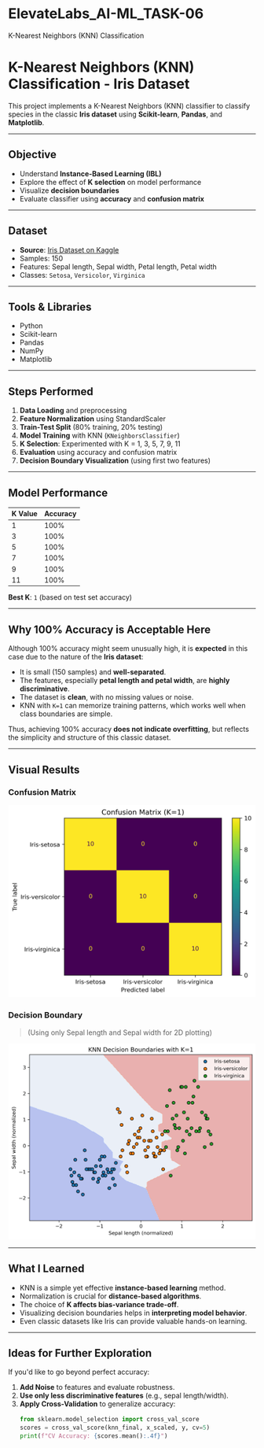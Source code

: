 # ElevateLabs_AI-ML_TASK-06
K-Nearest Neighbors (KNN) Classification 
#  K-Nearest Neighbors (KNN) Classification - Iris Dataset 

This project implements a K-Nearest Neighbors (KNN) classifier to classify species in the classic **Iris dataset** using **Scikit-learn**, **Pandas**, and **Matplotlib**.

---

## Objective

- Understand **Instance-Based Learning (IBL)**
- Explore the effect of **K selection** on model performance
- Visualize **decision boundaries**
- Evaluate classifier using **accuracy** and **confusion matrix**

---

## Dataset

- **Source**: [Iris Dataset on Kaggle](https://www.kaggle.com/datasets/uciml/iris)
- Samples: 150
- Features: Sepal length, Sepal width, Petal length, Petal width
- Classes: `Setosa`, `Versicolor`, `Virginica`

---

## Tools & Libraries

- Python
- Scikit-learn
- Pandas
- NumPy
- Matplotlib

---

## Steps Performed

1. **Data Loading** and preprocessing
2. **Feature Normalization** using StandardScaler
3. **Train-Test Split** (80% training, 20% testing)
4. **Model Training** with KNN (`KNeighborsClassifier`)
5. **K Selection**: Experimented with K = 1, 3, 5, 7, 9, 11
6. **Evaluation** using accuracy and confusion matrix
7. **Decision Boundary Visualization** (using first two features)

---

## Model Performance

| K Value | Accuracy |
|---------|----------|
| 1       | 100%     |
| 3       | 100%     |
| 5       | 100%     |
| 7       | 100%     |
| 9       | 100%     |
| 11      | 100%     |

**Best K**: `1` (based on test set accuracy)

---

## Why 100% Accuracy is Acceptable Here

Although 100% accuracy might seem unusually high, it is **expected** in this case due to the nature of the **Iris dataset**:

- It is small (150 samples) and **well-separated**.
- The features, especially **petal length and petal width**, are **highly discriminative**.
- The dataset is **clean**, with no missing values or noise.
- KNN with `K=1` can memorize training patterns, which works well when class boundaries are simple.

Thus, achieving 100% accuracy **does not indicate overfitting**, but reflects the simplicity and structure of this classic dataset.

---

## Visual Results

###  Confusion Matrix

![KNN Confusion Matrix](knn_confusion_matrix.png)

###  Decision Boundary

> (Using only Sepal length and Sepal width for 2D plotting)

![KNN Decision Boundary](knn_decision_boundary.png)

---

##  What I Learned

- KNN is a simple yet effective **instance-based learning** method.
- Normalization is crucial for **distance-based algorithms**.
- The choice of **K affects bias-variance trade-off**.
- Visualizing decision boundaries helps in **interpreting model behavior**.
- Even classic datasets like Iris can provide valuable hands-on learning.

---

## Ideas for Further Exploration

If you'd like to go beyond perfect accuracy:

1. **Add Noise** to features and evaluate robustness.
2. **Use only less discriminative features** (e.g., sepal length/width).
3. **Apply Cross-Validation** to generalize accuracy:
   ```python
   from sklearn.model_selection import cross_val_score
   scores = cross_val_score(knn_final, x_scaled, y, cv=5)
   print(f"CV Accuracy: {scores.mean():.4f}")
